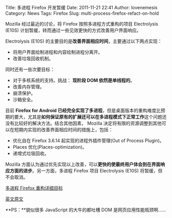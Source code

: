 Title: 多进程 Firefox 开发暂缓
Date: 2011-11-21 22:41
Author: lovenemesis
Category: News
Tags: Firefox
Slug: multi-process-firefox-refact-on-hold

Mozilla 经过最近的讨论，将 Firefox 按照多进程方式重构的项目 Electrolysis
(E10S) 计划暂缓，转而通过一些见效更快的方式改善用户界面响应。

Electrolysis (E10S)
的主要目的是**改善界面相应时间**，主要通过以下两点实现：

-   将用户界面绘制进程和内容绘制进程分离开。
-   改善垃圾回收机制。

同时还有一些次要目标：

-   对于多核系统的支持。挑战： **现阶段 DOM 依然是单线程的**。
-   改善内存管理。
-   崩溃保护。
-   沙箱安全。

目前 **Firefox for Android
已经完全实现了多进程**，但是桌面版本的重构难度比预期的要大，尤其是**如何保证原有的扩展还可以在多进程模式下正常工作**这个问题还没有比较好的解决方法。结合其他因素，
Mozilla
决定将有限的资源调整到其他可以在短期内实现的改善界面相应时间的措施上，包括：

-   优化自在 Firefox 3.6.14 起实现的进程外插件管理(Out of Process
    Plugin)。
-   Places 优化(Places-optimization)。
-   递增式垃圾回收。

Mozilla
方面认为通过优先实现以上改善，可以**更快的使最终用户体会到在界面响应方面的进步**。另一方面，多进程
Firefox 项目 Electrolysis (E10S) 将暂缓，但不会取消。

[多进程 Firefox
重构详细目标](http://blog.mozilla.com/products/2011/07/15/goals-for-multi-process-firefox/)

[英文原文](http://lawrencemandel.com/2011/11/15/update-on-multi-process-firefox-electrolysis-development/)

**PS：**貌似很多 JavaScript 的大牛的都吐槽 DOM 是网页应用性能瓶颈啊……

